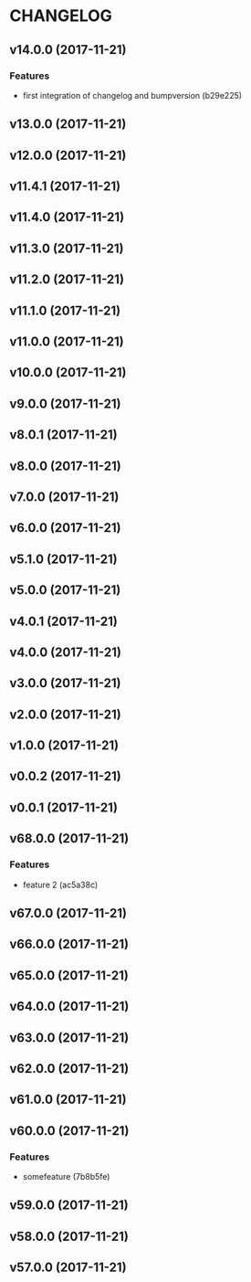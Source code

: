 # CHANGELOG



## v14.0.0 (2017-11-21)


### Features
- first integration of changelog and bumpversion (b29e225)








## v13.0.0 (2017-11-21)









## v12.0.0 (2017-11-21)









## v11.4.1 (2017-11-21)









## v11.4.0 (2017-11-21)









## v11.3.0 (2017-11-21)









## v11.2.0 (2017-11-21)









## v11.1.0 (2017-11-21)









## v11.0.0 (2017-11-21)









## v10.0.0 (2017-11-21)









## v9.0.0 (2017-11-21)









## v8.0.1 (2017-11-21)









## v8.0.0 (2017-11-21)









## v7.0.0 (2017-11-21)









## v6.0.0 (2017-11-21)









## v5.1.0 (2017-11-21)









## v5.0.0 (2017-11-21)









## v4.0.1 (2017-11-21)









## v4.0.0 (2017-11-21)









## v3.0.0 (2017-11-21)









## v2.0.0 (2017-11-21)









## v1.0.0 (2017-11-21)









## v0.0.2 (2017-11-21)









## v0.0.1 (2017-11-21)









## v68.0.0 (2017-11-21)


### Features
- feature 2 (ac5a38c)








## v67.0.0 (2017-11-21)









## v66.0.0 (2017-11-21)









## v65.0.0 (2017-11-21)









## v64.0.0 (2017-11-21)









## v63.0.0 (2017-11-21)









## v62.0.0 (2017-11-21)









## v61.0.0 (2017-11-21)









## v60.0.0 (2017-11-21)


### Features
- somefeature (7b8b5fe)








## v59.0.0 (2017-11-21)









## v58.0.0 (2017-11-21)









## v57.0.0 (2017-11-21)









